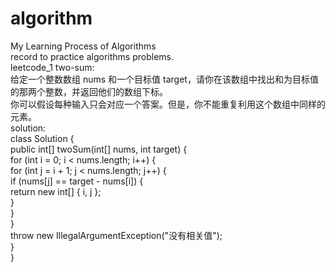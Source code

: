 # algorithm  
 My Learning Process of Algorithms  
 record to practice algorithms problems.  
 leetcode_1 two-sum:  
 给定一个整数数组 nums 和一个目标值 target，请你在该数组中找出和为目标值的那两个整数，并返回他们的数组下标。  
 你可以假设每种输入只会对应一个答案。但是，你不能重复利用这个数组中同样的元素。  
 solution:  
 class Solution {  
    public int[] twoSum(int[] nums, int target) {  
        for (int i = 0; i < nums.length; i++) {  
            for (int j = i + 1; j < nums.length; j++) {  
                if (nums[j] == target - nums[i]) {  
                    return new int[] { i, j };  
                }  
            }  
        }  
        throw new IllegalArgumentException("没有相关值");  
    }  
}  
